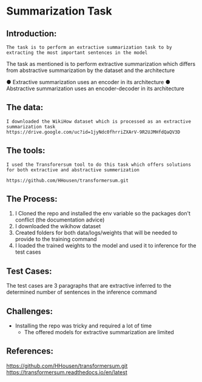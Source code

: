 # Summarization Task

## Introduction:
	The task is to perform an extractive summarization task to by extracting the most important sentences in the model


The task as mentioned is to perform extractive summarization which differs from abstractive summarization by the dataset and the architecture 

●	Extractive summarization uses an encoder in its architecture 
●	Abstractive summarization uses an encoder-decoder in its architecture 

## The data: 
	I downloaded the WikiHow dataset which is processed as an extractive summarization task 
	https://drive.google.com/uc?id=1jyNdc0fhrriZXArV-9R2UJMHfdQaQV3D

	
## The tools:

	I used the Transforersum tool to do this task which offers solutions for both extractive and abstractive summerization

	https://github.com/HHousen/transformersum.git


## The Process:
	
1.	I Cloned the repo and installed the env variable so the packages don't conflict	(the documentation advice)
2.	I downloaded the wikihow dataset
3.	Created folders for both data/logs/weights that will be needed to provide to the training command
4.	I loaded the trained weights to the model and used it to inference for the test cases


## Test Cases: 
The test cases are 3 paragraphs that are extractive inferred to the determined number of sentences in the inference command


## Challenges:

-	Installing the repo was tricky and required a lot of time 
     -	The offered models for extractive summarization are limited


## References:

https://github.com/HHousen/transformersum.git
https://transformersum.readthedocs.io/en/latest

